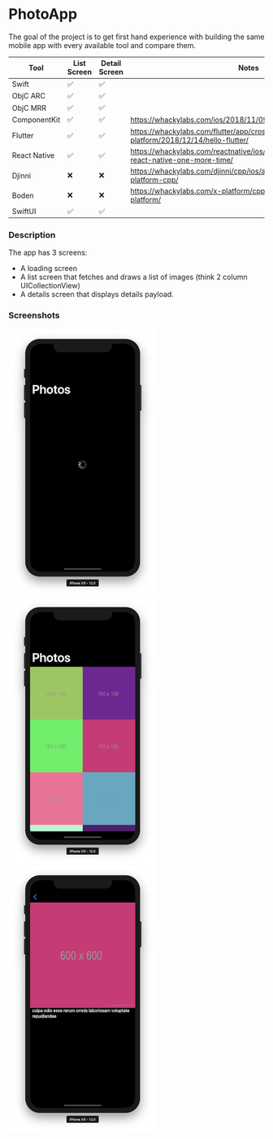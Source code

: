 # PhotoApp

The goal of the project is to get first hand experience with building the same mobile app with every available tool and compare them.

| Tool         | List Screen | Detail Screen | Notes                                                                                          |
|--------------|-------------|---------------|------------------------------------------------------------------------------------------------|
| Swift        | ✅           | ✅             |                                                                                                |
| ObjC ARC     | ✅           | ✅             |                                                                                                |
| ObjC MRR     | ✅           | ✅             |                                                                                                |
| ComponentKit | ✅           | ✅             | https://whackylabs.com/ios/2018/11/09/hello-component-kit/                                     |
| Flutter      | ✅           | ✅             | https://whackylabs.com/flutter/app/cross-platform/2018/12/14/hello-flutter/                    |
| React Native | ✅           | ✅             | https://whackylabs.com/reactnative/ios/android/js/2024/01/15/hello-react-native-one-more-time/ |
| Djinni       | ❌           | ❌             | https://whackylabs.com/djinni/cpp/ios/android/2018/11/23/cross-platform-cpp/                   |
| Boden        | ❌           | ❌             | https://whackylabs.com/x-platform/cpp/2019/06/01/cpp-x-platform/                               |
| SwiftUI      | ✅           | ✅             |                                                                                                |

### Description

The app has 3 screens:

* A loading screen
* A list screen that fetches and draws a list of images (think 2 column UICollectionView)
* A details screen that displays details payload.

### Screenshots

![Loading](screenshots/00_Loading.png)
![List](screenshots/01_Home.png)
![Details](screenshots/02_Details.png)
